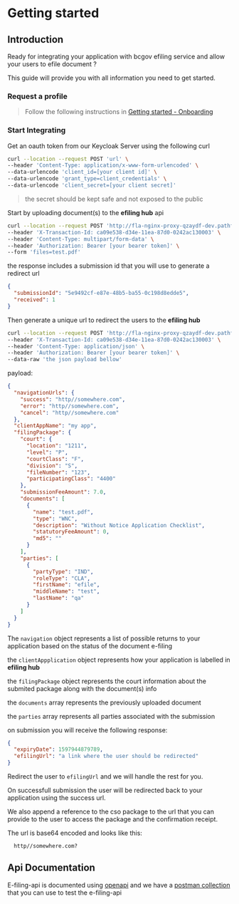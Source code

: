 # Getting started

## Introduction

Ready for integrating your application with bcgov efiling service and allow your users to efile document ?

This guide will provide you with all information you need to get started.

### Request a profile

> Follow the following instructions in [Getting started - Onboarding](onboarding.md)

### Start Integrating

Get an oauth token from our Keycloak Server using the following curl

```bash
curl --location --request POST 'url' \
--header 'Content-Type: application/x-www-form-urlencoded' \
--data-urlencode 'client_id=[your client id]' \
--data-urlencode 'grant_type=client_credentials' \
--data-urlencode 'client_secret=[your client secret]'
```

> the secret should be kept safe and not exposed to the public

Start by uploading document(s) to the **efiling hub** api

```bash
curl --location --request POST 'http://fla-nginx-proxy-qzaydf-dev.pathfinder.gov.bc.ca/api/submission/documents' \
--header 'X-Transaction-Id: ca09e538-d34e-11ea-87d0-0242ac130003' \
--header 'Content-Type: multipart/form-data' \
--header 'Authorization: Bearer [your bearer token]' \
--form 'files=test.pdf'
```

the response includes a submission id that you will use to generate a redirect url

```json
{
  "submissionId": "5e9492cf-e87e-48b5-ba55-0c198d8edde5",
  "received": 1
}
```

Then generate a unique url to redirect the users to the **efiling hub**

```bash
curl --location --request POST 'http://fla-nginx-proxy-qzaydf-dev.pathfinder.gov.bc.ca/api/submission/5e9492cf-e87e-48b5-ba55-0c198d8edde5/generateUrl' \
--header 'X-Transaction-Id: ca09e538-d34e-11ea-87d0-0242ac130003' \
--header 'Content-Type: application/json' \
--header 'Authorization: Bearer [your bearer token]' \
--data-raw 'the json payload bellow'
```

payload:

```json
{
  "navigationUrls": {
    "success": "http//somewhere.com",
    "error": "http//somewhere.com",
    "cancel": "http//somewhere.com"
  },
  "clientAppName": "my app",
  "filingPackage": {
    "court": {
      "location": "1211",
      "level": "P",
      "courtClass": "F",
      "division": "S",
      "fileNumber": "123",
      "participatingClass": "4400"
    },
    "submissionFeeAmount": 7.0,
    "documents": [
      {
        "name": "test.pdf",
        "type": "WNC",
        "description": "Without Notice Application Checklist",
        "statutoryFeeAmount": 0,
        "md5": ""
      }
    ],
    "parties": [
      {
        "partyType": "IND",
        "roleType": "CLA",
        "firstName": "efile",
        "middleName": "test",
        "lastName": "qa"
      }
    ]
  }
}
```

The `navigation` object represents a list of possible returns to your application based on the status of the document e-filing

the `clientAppplication` object represents how your application is labelled in **efiling hub**

the `filingPackage` object represents the court information about the submited package along with the document(s) info

the `documents` array represents the previously uploaded document

the `parties` array represents all parties associated with the submission

on submission you will receive the following response:

```json
{
  "expiryDate": 1597944879789,
  "efilingUrl": "a link where the user should be redirected"
}
```

Redirect the user to `efilingUrl` and we will handle the rest for you.

On successfull submission the user will be redirected back to your application using the success url.

We also append a reference to the cso package to the url that you can provide to the user to access the package and the confirmation receipt.

The url is base64 encoded and looks like this:

```
  http//somewhere.com?
```

## Api Documentation

E-filing-api is documented using [openapi](http://editor.swagger.io/?url=https://raw.githubusercontent.com/bcgov/jag-file-submission/master/src/backend/efiling-api/jag-efiling-api.yaml) and we have a [postman collection](https://raw.githubusercontent.com/bcgov/jag-file-submission/master/src/backend/jag-efiling-api/src/test/jag-efiling-api.postman_collection.json) that you can use to test the e-filing-api
